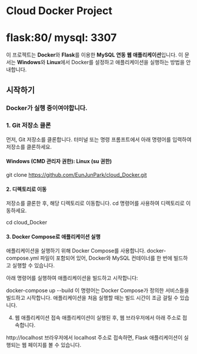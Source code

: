# Cloud Docker Project

# flask:80/ mysql: 3307
이 프로젝트는 **Docker**와 **Flask**를 이용한 **MySQL 연동 웹 애플리케이션**입니다. 
이 문서는 **Windows**와 **Linux**에서 Docker를 설정하고 애플리케이션을 실행하는 방법을 안내합니다.

## 시작하기
### **Docker가 실행 중이여야합니다.**

### **1. Git 저장소 클론**

먼저, Git 저장소를 클론합니다. 터미널 또는 명령 프롬프트에서 아래 명령어를 입력하여 저장소를 클론하세요.

#### Windows (CMD 관리자 권한): Linux (su 권한)
git clone https://github.com/EunJunPark/cloud_Docker.git

#### 2. 디렉토리로 이동
저장소를 클론한 후, 해당 디렉토리로 이동합니다. cd 명령어를 사용하여 디렉토리로 이동하세요.

cd cloud_Docker

#### 3. Docker Compose로 애플리케이션 실행
애플리케이션을 실행하기 위해 Docker Compose를 사용합니다. docker-compose.yml 파일이 포함되어 있어, Docker와 MySQL 컨테이너를 한 번에 빌드하고 실행할 수 있습니다.

아래 명령어를 실행하여 애플리케이션을 빌드하고 시작합니다:

docker-compose up --build
이 명령어는 Docker Compose가 정의한 서비스들을 빌드하고 시작합니다. 애플리케이션을 처음 실행할 때는 빌드 시간이 조금 걸릴 수 있습니다.

4. 웹 애플리케이션 접속
애플리케이션이 실행된 후, 웹 브라우저에서 아래 주소로 접속합니다.

http://localhost
브라우저에서 localhost 주소로 접속하면, Flask 애플리케이션이 실행되는 웹 페이지를 볼 수 있습니다.


